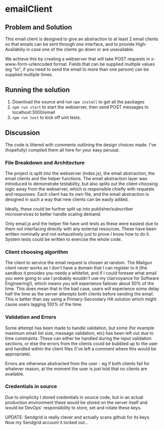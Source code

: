# emailClient

## Problem and Solution
This email client is designed to give an abstraction to at least 2 email clients so that emails can be sent through one interface, and to provide High-Availabiliy in case one of the clients go down or are unavailable.

We achieve this by creating a webserver that will take POST requests in x-www-form-urlencoded format. Fields that can be supplied multiple values (eg "to", if you need to send the email to more than one person) can be supplied multiple times.

## Running the solution
1. Download the source and run `npm install` to get all the packages
2. `npm run start` to start the webserver, then send POST messages to localhost:3000/email
3. `npm run test` to kick off unit tests.

## Discussion
The code is littered with comments outlining the design choices made. I've (hopefully) compiled them all here for your easy perusal.

### File Breakdown and Architecture
The project is split into the webserver (index.js), the email abstraction, the email clients and the helper functions. The email abstraction layer was introduced to demonstrate testability, but also splits out the client-choosing logic away from the webserver, which is responsible chiefly with requests and responses. Each client has its own file, and the email abstraction is designed in such a way that new clients can be easily added.

Ideally, these could be further split up into publisher/subscriber microservices to better handle scaling demand.

Only email.js and the helper file have unit tests as these were easiest due to them not interfacing directly with any external resources. These have been written nominally and not-exhaustively just to prove I know how to do it. System tests could be written to exercise the whole code.

### Client choosing algorithm
The client to service the email request is chosen at random. The Mailgun client never works as I don't have a domain that I can register to it (the sandbox it provides you needs a whitelist, and if I could foresee what email you were going to use I probably wouldn't use my clairvoyance for Software Engineering!), which means you will experience failover about 50% of the time. This does mean that in the bad case, users will experience some delay half the time as the server attempts both clients before sending the email. This is better than say using a Primary-Secondary HA solution which might cause users lagging 100% of the time.

### Validation and Errors
Some attempt has been made to handle validation, but some (for example maximum email list size, message validation, etc) has been left out due to time constraints. These can either be handled during the input validation sections, or else the errors from the clients could be bubbled up to the user and handled within the client files (I've left a comment where this would be appropriate). 

Errors are otherwise abstracted from the user - eg if both clients fail for whatever reason, at the moment the user is just told that no clients are available.

### Credentials in source
Due to simplicity I stored credentials in source code, but in an actual production environment these would be stored on the server itself and would be DevOps' responsibility to store, set and rotate these keys.

UPDATE: Sendgrid is really clever and actually scans github for its keys. Now my Sendgrid account it locked out...